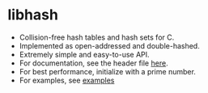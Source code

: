 # libhash

* Collision-free hash tables and hash sets for C.
* Implemented as open-addressed and double-hashed.
* Extremely simple and easy-to-use API.
* For documentation, see the header file [here](include/libhash.h).
* For best performance, initialize with a prime number.
* For examples, see [examples](examples/main.c)
